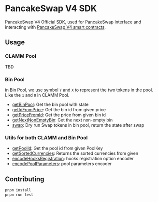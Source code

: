 # PancakeSwap V4 SDK

PancakeSwap V4 Official SDK, used for PancakeSwap Interface and interacting with [PancakeSwap V4 smart contracts](https://github.com/pancakeswap/pancake-v4-core).

## Usage

### CLAMM Pool

TBD

### Bin Pool

in Bin Pool, we use symbol `Y` and `X` to represent the two tokens in the pool. Like the `1` and `0` in CLAMM Pool.


- [getBinPool](./src/functions/bin/getBinPool.ts): Get the bin pool with state
- [getIdFromPrice](./src/functions/bin/getIdFromPrice.ts): Get the bin id from given price
- [getPriceFromId](./src/functions/bin/getPriceFromId.ts): Get the price from given bin id
- [getNextNonEmptyBin](./src/functions/bin/getNextNonEmptyBin.ts): Get the next non-empty bin
- [swap](./src/functions/bin/swap.ts): Dry run Swap tokens in bin pool, return the state after swap

### Utils for both CLAMM and Bin Pool

- [getPoolId](./src/utils/getPoolId.ts): Get the pool id from given PoolKey
- [getSortedCurrencies](./src/utils/getSortedCurrencies.ts): Returns the sorted currencies from given
- [encodeHooksRegistration](./src/utils/encodeHooksRegistration.ts): hooks registration option encoder
- [encodePoolParameters](./src/utils/encodePoolParameters.ts): pool parameters encoder

## Contributing

```sh
pnpm install
pnpm run test
```